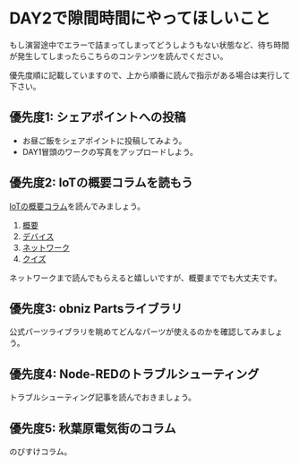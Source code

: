 # DAY2で隙間時間にやってほしいこと

もし演習途中でエラーで詰まってしまってどうしようもない状態など、待ち時間が発生してしまったらこちらのコンテンツを読んでください。

優先度順に記載していますので、上から順番に読んで指示がある場合は実行して下さい。

## 優先度1: シェアポイントへの投稿

- お昼ご飯をシェアポイントに投稿してみよう。
- DAY1冒頭のワークの写真をアップロードしよう。

## 優先度2: IoTの概要コラムを読もう

[IoTの概要コラム](./dev_lesson/lesson06-iot-overview/01_overview.md)を読んでみましょう。

1. [概要](./dev_lesson/lesson06-iot-overview/01_overview.md)
2. [デバイス](./dev_lesson/lesson06-iot-overview/02-device.md)
3. [ネットワーク](./dev_lesson/lesson06-iot-overview/03-network.md)
4. [クイズ](./dev_lesson/lesson00-iot-overview/04-quiz.md)

ネットワークまで読んでもらえると嬉しいですが、概要まででも大丈夫です。

## 優先度3: obniz Partsライブラリ

公式パーツライブラリを眺めてどんなパーツが使えるのかを確認してみましょう。

## 優先度4: Node-REDのトラブルシューティング

トラブルシューティング記事を読んでおきましょう。

## 優先度5: 秋葉原電気街のコラム

のびすけコラム。
